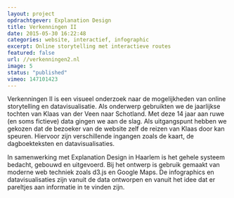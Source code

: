 ```yaml
---
layout: project
opdrachtgever: Explanation Design
title: Verkenningen II
date: 2015-05-30 16:22:48
categories: website, interactief, infographic
excerpt: Online storytelling met interactieve routes
featured: false
url: //verkenningen2.nl
image: 5
status: "published"
vimeo: 147101423
---
```

Verkenningen II is een visueel onderzoek naar de mogelijkheden van online storytelling en datavisualisatie. Als onderwerp gebruikten we de jaarlijkse tochten van Klaas van der Veen naar Schotland. Met deze 14 jaar aan ruwe (en soms fictieve) data gingen we aan de slag. Als uitgangspunt hebben we gekozen dat de bezoeker van de website zelf de reizen van Klaas door kan speuren. Hiervoor zijn verschillende ingangen zoals de kaart, de dagboekteksten en datavisualisaties.

In samenwerking met Explanation Design in Haarlem is het gehele systeem bedacht, gebouwd en uitgevoerd. Bij het ontwerp is gebruik gemaakt van moderne web techniek zoals d3.js en Google Maps. De infographics en datavisualisaties zijn vanuit de data ontworpen en vanuit het idee dat er pareltjes aan informatie in te vinden zijn.
